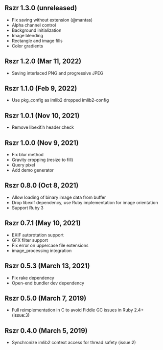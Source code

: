 ## Rszr 1.3.0 (unreleased)

* Fix saving without extension (@mantas)
* Alpha channel control
* Background initialization
* Image blending
* Rectangle and image fills
* Color gradients

## Rszr 1.2.0 (Mar 11, 2022)

* Saving interlaced PNG and progressive JPEG

## Rszr 1.1.0 (Feb 9, 2022)

* Use pkg_config as imlib2 dropped imlib2-config

## Rszr 1.0.1 (Nov 10, 2021)

* Remove libexif.h header check

## Rszr 1.0.0 (Nov 9, 2021)

* Fix blur method
* Gravity cropping (resize to fill)
* Query pixel
* Add demo generator

## Rszr 0.8.0 (Oct 8, 2021)

* Allow loading of binary image data from buffer
* Drop libexif dependency, use Ruby implementation for image orientation
* Support Ruby 3

## Rszr 0.7.1 (May 10, 2021)

* EXIF autorotation support
* GFX filter support
* Fix error on uppercase file extensions
* image_processing integration


## Rszr 0.5.3 (March 13, 2021)

* Fix rake dependency
* Open-end bundler dev dependency


## Rszr 0.5.0 (March 7, 2019)

*   Full reimplementation in C to avoid Fiddle GC issues in Ruby 2.4+ (issue:3)


## Rszr 0.4.0 (March 5, 2019)

*   Synchronize imlib2 context access for thread safety (issue:2)

